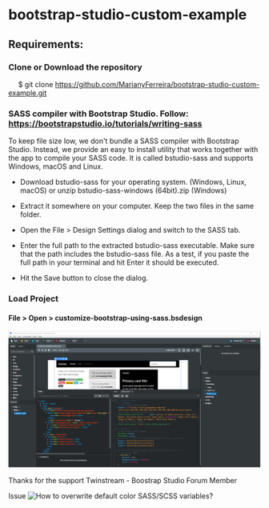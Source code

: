 # bootstrap-studio-custom-example

## Requirements:

### Clone or Download the repository
     $ git clone https://github.com/MarianyFerreira/bootstrap-studio-custom-example.git

### SASS compiler with Bootstrap Studio. Follow: https://bootstrapstudio.io/tutorials/writing-sass

To keep file size low, we don't bundle a SASS compiler with Bootstrap Studio. Instead, we provide an easy to install utility that works together with the app to compile your SASS code. It is called bstudio-sass and supports Windows, macOS and Linux.

 - Download bstudio-sass for your operating system. (Windows, Linux, macOS) or unzip bstudio-sass-windows (64bit).zip (Windows)

 - Extract it somewhere on your computer. Keep the two files in the same folder.
 - Open the File > Design Settings dialog and switch to the SASS tab.
 - Enter the full path to the extracted bstudio-sass executable. Make sure that the path includes the bstudio-sass file. As a test, if you  paste the full path in your terminal and hit Enter it should be executed.
 - Hit the Save button to close the dialog.
 
 ### Load Project
 
 #### File > Open > customize-bootstrap-using-sass.bsdesign

![BSS Project Image](https://github.com/MarianyFerreira/bootstrap-studio-custom-example/blob/master/Capturar.PNG)


Thanks for the support
Twinstream - Boostrap Studio Forum Member

Issue
![How to overwrite default color SASS/SCSS variables?](https://bootstrapstudio.io/forums/topic/how-to-overwrite-default-color-sass-variables/)
